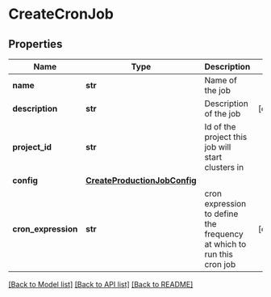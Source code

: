# CreateCronJob

## Properties
Name | Type | Description | Notes
------------ | ------------- | ------------- | -------------
**name** | **str** | Name of the job | 
**description** | **str** | Description of the job | [optional] 
**project_id** | **str** | Id of the project this job will start clusters in | 
**config** | [**CreateProductionJobConfig**](CreateProductionJobConfig.md) |  | 
**cron_expression** | **str** | cron expression to define the frequency at which to run this cron job | [optional] 

[[Back to Model list]](../README.md#documentation-for-models) [[Back to API list]](../README.md#documentation-for-api-endpoints) [[Back to README]](../README.md)


